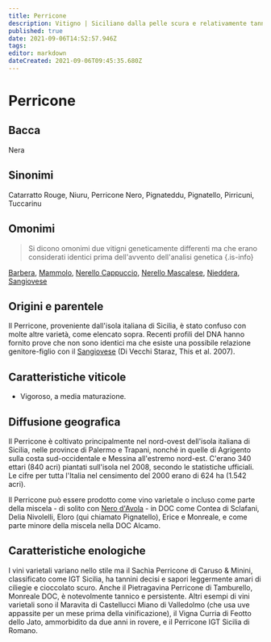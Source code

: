 ```yaml
---
title: Perricone
description: Vitigno | Siciliano dalla pelle scura e relativamente tannico, spesso mescolato con Nero d'Avola.
published: true
date: 2021-09-06T14:52:57.946Z
tags: 
editor: markdown
dateCreated: 2021-09-06T09:45:35.680Z
---
```


# Perricone

## Bacca
Nera
## Sinonimi
Catarratto Rouge, Niuru, Perricone Nero, Pignateddu, Pignatello, Pirricuni, Tuccarinu

## Omonimi
> Si dicono omonimi due vitigni geneticamente differenti ma che erano considerati identici prima dell'avvento dell'analisi genetica
{.is-info}

[Barbera](/vitigni/Italia/barbera), [Mammolo](/vitigni/Italia/mammolo), [Nerello Cappuccio](/vitigni/Italia/nerello-cappuccio), [Nerello Mascalese](/vitigni/Italia/nerello-mascalese), [Nieddera](/vitigni/nieddera), [Sangiovese](/vitigni/Italia/sangiovese) 

## Origini e parentele
Il Perricone, proveniente dall'isola italiana di Sicilia, è stato confuso con molte altre varietà, come elencato sopra. Recenti profili del DNA hanno fornito prove che non sono identici ma che esiste una possibile relazione genitore-figlio con il [Sangiovese](/vitigni/Italia/sangiovese) (Di Vecchi Staraz, This et al. 2007).

## Caratteristiche viticole
- Vigoroso, a media maturazione.

## Diffusione geografica
Il Perricone è coltivato principalmente nel nord-ovest dell'isola italiana di Sicilia, nelle province di Palermo e Trapani, nonché in quelle di Agrigento sulla costa sud-occidentale e Messina all'estremo nord-est. C'erano 340 ettari (840 acri) piantati sull'isola nel 2008, secondo le statistiche ufficiali. Le cifre per tutta l'Italia nel censimento del 2000 erano di 624 ha (1.542 acri).

Il Perricone può essere prodotto come vino varietale o incluso come parte della miscela - di solito con [Nero d'Avola](/vitigni/Italia/nero-d-avola) - in DOC come Contea di Sclafani, Delia Nivolelli, Eloro (qui chiamato Pignatello), Erice e Monreale, e come parte minore della miscela nella DOC Alcamo.

## Caratteristiche enologiche
I vini varietali variano nello stile ma il Sachìa Perricone di Caruso & Minini, classificato come IGT Sicilia, ha tannini decisi e sapori leggermente amari di ciliegie e cioccolato scuro. Anche il Pietragavina Perricone di Tamburello, Monreale DOC, è notevolmente tannico e persistente. Altri esempi di vini varietali sono il Maravita di Castellucci Miano di Valledolmo (che usa uve appassite per un mese prima della vinificazione), il Vigna Curria di Feotto dello Jato, ammorbidito da due anni in rovere, e il Perricone IGT Sicilia di Romano.